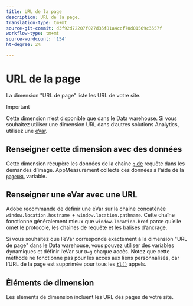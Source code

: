 ```yaml
---
title: URL de la page
description: URL de la page.
translation-type: tm+mt
source-git-commit: d3f92d72207f027d35f81a4ccf70d01569c3557f
workflow-type: tm+mt
source-wordcount: '154'
ht-degree: 2%

---
```



# URL de la page

La dimension &quot;URL de page&quot; liste les URL de votre site.

>[!IMPORTANT]
>
>Cette dimension n’est disponible que dans le Data warehouse. Si vous souhaitez utiliser une dimension URL dans d’autres solutions Analytics, utilisez une [eVar](evar.md).

## Renseigner cette dimension avec des données

Cette dimension récupère les données de la chaîne [`g` de](/help/implement/validate/query-parameters.md) requête dans les demandes d’image. AppMeasurement collecte ces données à l’aide de la [`pageURL`](/help/implement/vars/page-vars/pageurl.md) variable.

## Renseigner une eVar avec une URL

Adobe recommande de définir une eVar sur la chaîne concaténée `window.location.hostname + window.location.pathname`. Cette chaîne fonctionne généralement mieux que `window.location.href` parce qu’elle omet le protocole, les chaînes de requête et les balises d’ancrage.

Si vous souhaitez que l’eVar corresponde exactement à la dimension &quot;URL de page&quot; dans le Data warehouse, vous pouvez utiliser des variables [](/help/implement/vars/page-vars/dynamic-variables.md) dynamiques et définir l’eVar sur `D=g` chaque accès. Notez que cette méthode ne fonctionne pas pour les accès aux liens personnalisés, car l’URL de la page est supprimée pour tous les [`tl()`](/help/implement/vars/functions/tl-method.md) appels.

## Éléments de dimension

Les éléments de dimension incluent les URL des pages de votre site.
